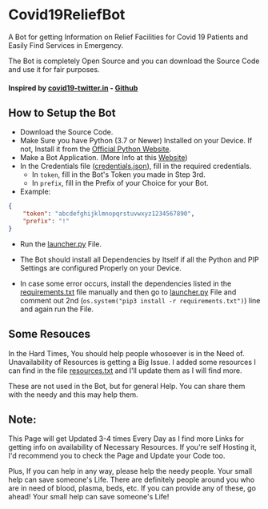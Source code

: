 # Covid19ReliefBot
A Bot for getting Information on Relief Facilities for Covid 19 Patients and Easily Find Services in Emergency.

The Bot is completely Open Source and you can download the Source Code and use it for fair purposes.

#### Inspired by [covid19-twitter.in](https://www.covid19-twitter.in/) - [Github](https://github.com/umanghome/twitter-search-covid19/)

## How to Setup the Bot
* Download the Source Code.
* Make Sure you have Python (3.7 or Newer) Installed on your Device. If not, Install it from the [Official Python Website](https://www.python.org/downloads/).
* Make a Bot Application. (More Info at this [Website](https://discordpy.readthedocs.io/en/stable/discord.html))
* In the Credentials file ([credentials.json](./bot/data/credentials.json)), fill in the required credentials.
  * In `token`, fill in the Bot's Token you made in Step 3rd.
  * In `prefix`, fill in the Prefix of your Choice for your Bot.
* Example:
```json
{
    "token": "abcdefghijklmnopqrstuvwxyz1234567890",
    "prefix": "!"
}
```
* Run the [launcher.py](./launcher.py) File.


* The Bot should install all Dependencies by Itself if all the Python and PIP Settings are configured Properly on your Device.
* In case some error occurs, install the dependencies listed in the [requirements.txt](./requirements.txt) file manually and then go to [launcher.py](./launcher.py) File and comment out 2nd (`os.system("pip3 install -r requirements.txt")`) line and again run the File.

## Some Resouces
In the Hard Times, You should help people whosoever is in the Need of. Unavailability of Resources is getting a Big Issue.
I added some resources I can find in the file [resources.txt](./resources.txt) and I'll update them as I will find more.

These are not used in the Bot, but for general Help. You can share them with the needy and this may help them.

## Note:
This Page will get Updated 3-4 times Every Day as I find more Links for getting info on availability of Necessary Resources.
If you're self Hosting it, I'd recommend you to check the Page and Update your Code too.

Plus, If you can help in any way, please help the needy people. Your small help can save someone's Life.
There are definitely people around you who are in need of blood, plasma, beds, etc. If you can provide any of these,
go ahead! Your small help can save someone's Life!